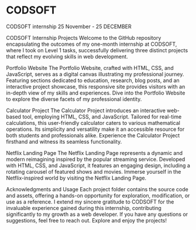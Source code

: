 # CODSOFT
CODSOFT internship 25 November - 25 DECEMBER

CODSOFT Internship Projects
Welcome to the GitHub repository encapsulating the outcomes of my one-month internship at CODSOFT, where I took on Level 1 tasks, successfully delivering three distinct projects that reflect my evolving skills in web development.

Portfolio Website
The Portfolio Website, crafted with HTML, CSS, and JavaScript, serves as a digital canvas illustrating my professional journey. Featuring sections dedicated to education, research, blog posts, and an interactive project showcase, this responsive site provides visitors with an in-depth view of my skills and experiences. Dive into the Portfolio Website to explore the diverse facets of my professional identity.

Calculator Project
The Calculator Project introduces an interactive web-based tool, employing HTML, CSS, and JavaScript. Tailored for real-time calculations, this user-friendly calculator caters to various mathematical operations. Its simplicity and versatility make it an accessible resource for both students and professionals alike. Experience the Calculator Project firsthand and witness its seamless functionality.

Netflix Landing Page
The Netflix Landing Page represents a dynamic and modern reimagining inspired by the popular streaming service. Developed with HTML, CSS, and JavaScript, it features an engaging design, including a rotating carousel of featured shows and movies. Immerse yourself in the Netflix-inspired world by visiting the Netflix Landing Page.

Acknowledgments and Usage
Each project folder contains the source code and assets, offering a hands-on opportunity for exploration, modification, or use as a reference. I extend my sincere gratitude to CODSOFT for the invaluable experience gained during this internship, contributing significantly to my growth as a web developer. If you have any questions or suggestions, feel free to reach out. Explore and enjoy the projects!
